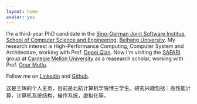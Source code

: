 ```yaml
---
layout: home
avatar: yes
---
```


I'm a third-year PhD candidate in the 
[Sino-German Joint Software Institue](http://www.jsi.buaa.edu.cn),
[School of Computer Science and Engineering](http://scse.buaa.edu.cn), 
[Beihang University](http://ev.buaa.edu.cn/).
My research interest is High-Performance Computing, Computer System 
and Architecture, working with 
Prof. [Depei Qian](http://scse.buaa.edu.cn/Webxx/Cms_qt/szdw.jsp?id=22865&lx=6). 
Now I'm visiting the [SAFARI](http://safari.ece.cmu.edu/) group 
at [Carnegie Mellon University](http://cmu.edu) as a reasearch scholar, 
working with Prof. [Onur Mutlu](http://users.ece.cmu.edu/~omutlu/).

Follow me on [Linkedin](http://www.linkedin.com/in/thinkwh) and [Github](https://github.com/thinkwh).

这是王辉的个人主页，目前是北航计算机学院博三学生。研究兴趣包括：高性能计算，计算机系统结构，操作系统，虚拟化等。

